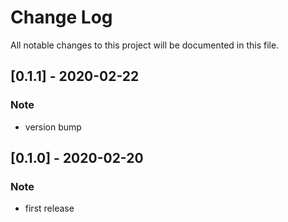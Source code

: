 # Change Log

All notable changes to this project will be documented in this file.

## [0.1.1] - 2020-02-22

### Note

- version bump

## [0.1.0] - 2020-02-20

### Note

- first release